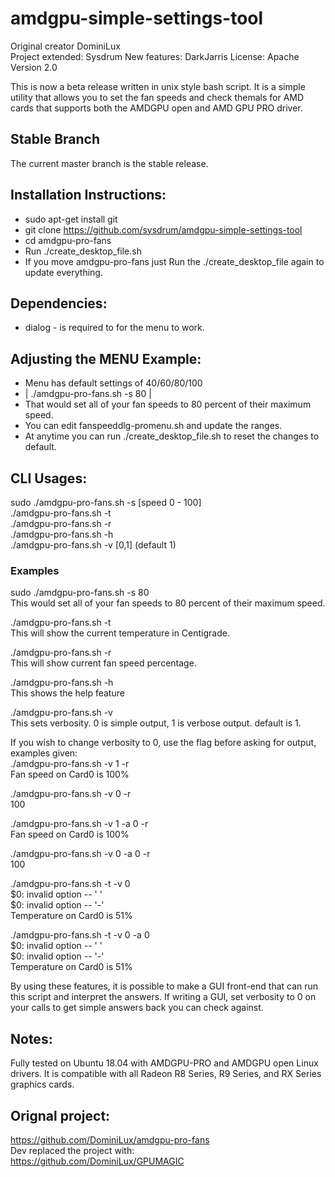 # amdgpu-simple-settings-tool


Original creator DominiLux  
Project extended: Sysdrum
New features: DarkJarris
License: Apache Version 2.0

This is now a beta release written in unix style bash script. It is a simple utility that allows you to set the fan speeds and check themals for AMD cards that supports both the AMDGPU open and AMD GPU PRO driver. 

## Stable Branch
The current master branch is the stable release. 

## Installation Instructions:
* sudo apt-get install git
* git clone https://github.com/sysdrum/amdgpu-simple-settings-tool
* cd amdgpu-pro-fans
* Run ./create_desktop_file.sh
* If you move amdgpu-pro-fans just Run the ./create_desktop_file again to update everything.


## Dependencies: 
* dialog - is required to for the menu to work.

## Adjusting the MENU Example:
* Menu has default settings of 40/60/80/100
* | ./amdgpu-pro-fans.sh -s 80 | 
* That would set all of your fan speeds to 80 percent of their maximum speed.
* You can edit fanspeeddlg-promenu.sh and update the ranges. 
* At anytime you can run ./create_desktop_file.sh to reset the changes to default.

## CLI Usages:

sudo ./amdgpu-pro-fans.sh -s [speed 0 - 100]  
./amdgpu-pro-fans.sh -t  
./amdgpu-pro-fans.sh -r  
./amdgpu-pro-fans.sh -h  
./amdgpu-pro-fans.sh -v [0,1] (default 1)

### Examples
sudo ./amdgpu-pro-fans.sh -s 80  
This would set all of your fan speeds to 80 percent of their maximum speed.

./amdgpu-pro-fans.sh -t  
This will show the current temperature in Centigrade.

./amdgpu-pro-fans.sh -r  
This will show current fan speed percentage.

./amdgpu-pro-fans.sh -h  
This shows the help feature

./amdgpu-pro-fans.sh -v  
This sets verbosity. 0 is simple output, 1 is verbose output. default is 1. 


If you wish to change verbosity to 0, use the flag before asking for output, examples given:  
./amdgpu-pro-fans.sh -v 1 -r  
Fan speed on Card0 is 100%

./amdgpu-pro-fans.sh -v 0 -r  
100

./amdgpu-pro-fans.sh -v 1 -a 0 -r  
Fan speed on Card0 is 100%

./amdgpu-pro-fans.sh -v 0 -a 0 -r  
100

./amdgpu-pro-fans.sh -t -v 0  
$0: invalid option -- ' '  
$0: invalid option -- '-'  
Temperature on Card0 is 51%

./amdgpu-pro-fans.sh -t -v 0 -a 0  
$0: invalid option -- ' '  
$0: invalid option -- '-'  
Temperature on Card0 is 51%

By using these features, it is possible to make a GUI front-end that can run this script and interpret the answers. If writing a GUI, set verbosity to 0 on your calls to get simple answers back you can check against.


## Notes:
Fully tested on Ubuntu 18.04 with AMDGPU-PRO and AMDGPU open Linux drivers. It is compatible with all Radeon R8 Series, R9 Series, and RX Series graphics cards.


## Orignal project:
https://github.com/DominiLux/amdgpu-pro-fans  
Dev replaced the project with:  
https://github.com/DominiLux/GPUMAGIC

